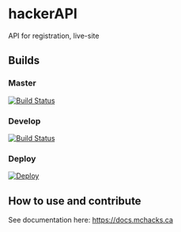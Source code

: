 # hackerAPI

API for registration, live-site

## Builds

### Master

[![Build Status](https://travis-ci.org/hackmcgill/hackerAPI.svg?branch=master)](https://travis-ci.org/hackmcgill/hackerAPI)

### Develop

[![Build Status](https://travis-ci.org/hackmcgill/hackerAPI.svg?branch=develop)](https://travis-ci.org/hackmcgill/hackerAPI)

### Deploy
[![Deploy](https://www.herokucdn.com/deploy/button.svg)](https://heroku.com/deploy)

## How to use and contribute

See documentation here: <https://docs.mchacks.ca>
